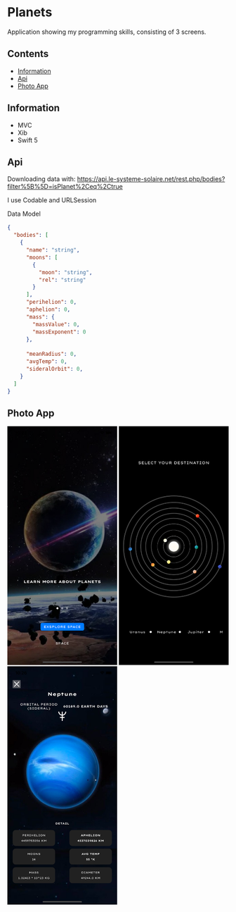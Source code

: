 # Planets
Application showing my programming skills, consisting of 3 screens. 

## Contents

- [Information](#Information)
- [Api](#Api)
- [Photo App](#PhotoApp)

## Information
- MVC
- Xib
- Swift 5

## Api
Downloading data with: 
https://api.le-systeme-solaire.net/rest.php/bodies?filter%5B%5D=isPlanet%2Ceq%2Ctrue

I use Codable and URLSession

Data Model
```json
{
  "bodies": [
    {
      "name": "string",
      "moons": [
        {
          "moon": "string",
          "rel": "string"
        }
      ],
      "perihelion": 0,
      "aphelion": 0,
      "mass": {
        "massValue": 0,
        "massExponent": 0
      },

      "meanRadius": 0,
      "avgTemp": 0,
      "sideralOrbit": 0,
    }
  ]
}
```


## Photo App
[<img src="./img/1.png" width="250"/>](./img/1.png)
[<img src="./img/2.png" width="250"/>](./img/2.png)
[<img src="./img/3.png" width="250"/>](./img/3.png)

